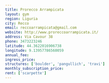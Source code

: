 ```yaml
---
title: Prorecco Arrampicata
layout: gym
region: Liguria
city: Recco
email: reccoarrampicata@gmail.com
website: http://www.proreccoarrampicata.it/
address: Via Cavour 38
phone: 3473223246
latitude: 44.3622016906738
longitude: 9.13957786560059
annual_fee: 
ingress_price: 
structures: ['boulder', 'pangullich', 'travi']
monthly_subscription_price: 
rent: ['scarpette']
---
```


